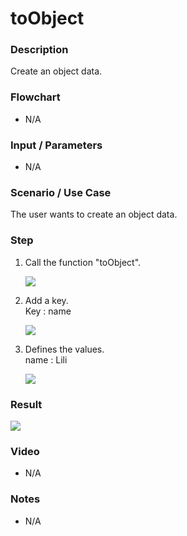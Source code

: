 ﻿# toObject

### Description

Create an object data.

### Flowchart

- N/A 

### Input / Parameters

- N/A

### Scenario / Use Case

The user wants to create an object data.

### Step

1. Call the function "toObject".
  
    ![](../../../../document/function/Object/toObject/toObject-step-1.png?raw=true)
  
2. Add a key.<br>
   Key : name <br />
  
    ![](../../../../document/function/Object/toObject/toObject-step-2.png?raw=true)
 
3. Defines the values.<br>
    name : Lili
    
    ![](../../../../document/function/Object/toObject/toObject-step-3.png?raw=true)

### Result

![](../../../../document/function/Object/toObject/toObject-result-1.png?raw=true)

### Video

- N/A

<!--[![Video](http://i.imgur.com/Ot5DWAW.png)](https://youtu.be/StTqXEQ2l-Y?t=35s)-->

### Notes

- N/A